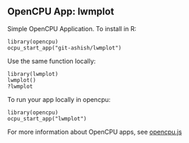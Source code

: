 OpenCPU App: lwmplot
---------------------

Simple OpenCPU Application. To install in R:

    library(opencpu)
    ocpu_start_app("git-ashish/lwmplot")

Use the same function locally:

    library(lwmplot)
    lwmplot()
    ?lwmplot
    
To run your app locally in opencpu:

    library(opencpu)
    ocpu_start_app("lwmplot")

For more information about OpenCPU apps, see [opencpu.js](https://www.opencpu.org/apps.html)
